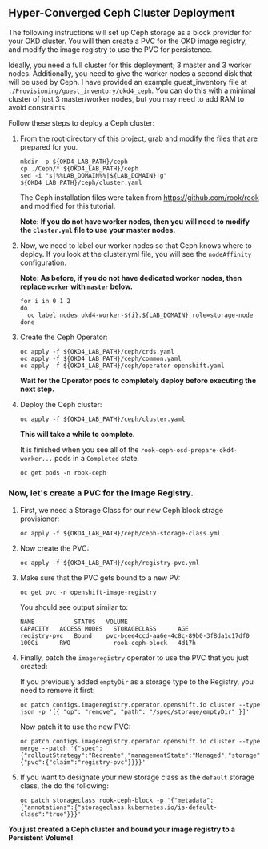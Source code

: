 ## Hyper-Converged Ceph Cluster Deployment

The following instructions will set up Ceph storage as a block provider for your OKD cluster.  You will then create a PVC for the OKD image registry, and modify the image registry to use the PVC for persistence.

Ideally, you need a full cluster for this deployment; 3 master and 3 worker nodes.  Additionally, you need to give the worker nodes a second disk that will be used by Ceph.  I have provided an example guest_inventory file at `./Provisioning/guest_inventory/okd4_ceph`.  You can do this with a minimal cluster of just 3 master/worker nodes, but you may need to add RAM to avoid constraints.

Follow these steps to deploy a Ceph cluster:

1. From the root directory of this project, grab and modify the files that are prepared for you.

       mkdir -p ${OKD4_LAB_PATH}/ceph
       cp ./Ceph/* ${OKD4_LAB_PATH}/ceph
       sed -i "s|%%LAB_DOMAIN%%|${LAB_DOMAIN}|g" ${OKD4_LAB_PATH}/ceph/cluster.yaml

    The Ceph installation files were taken from https://github.com/rook/rook and modified for this tutorial.

    __Note: If you do not have worker nodes, then you will need to modify the `cluster.yml` file to use your master nodes.__

1. Now, we need to label our worker nodes so that Ceph knows where to deploy.  If you look at the cluster.yml file, you will see the `nodeAffinity` configuration.

    __Note: As before, if you do not have dedicated worker nodes, then replace `worker` with `master` below.__

       for i in 0 1 2
       do
         oc label nodes okd4-worker-${i}.${LAB_DOMAIN} role=storage-node
       done

1. Create the Ceph Operator:

       oc apply -f ${OKD4_LAB_PATH}/ceph/crds.yaml
       oc apply -f ${OKD4_LAB_PATH}/ceph/common.yaml
       oc apply -f ${OKD4_LAB_PATH}/ceph/operator-openshift.yaml

    __Wait for the Operator pods to completely deploy before executing the next step.__

1. Deploy the Ceph cluster:

       oc apply -f ${OKD4_LAB_PATH}/ceph/cluster.yaml

    __This will take a while to complete.__  
    
    It is finished when you see all of the `rook-ceph-osd-prepare-okd4-worker...` pods in a `Completed` state.

       oc get pods -n rook-ceph

### Now, let's create a PVC for the Image Registry.

1. First, we need a Storage Class for our new Ceph block strage provisioner:

       oc apply -f ${OKD4_LAB_PATH}/ceph/ceph-storage-class.yml

1. Now create the PVC:

       oc apply -f ${OKD4_LAB_PATH}/ceph/registry-pvc.yml

1. Make sure that the PVC gets bound to a new PV:

       oc get pvc -n openshift-image-registry

    You should see output similar to:

       NAME           STATUS   VOLUME                                     CAPACITY   ACCESS MODES   STORAGECLASS      AGE
       registry-pvc   Bound    pvc-bcee4ccd-aa6e-4c8c-89b0-3f8da1c17df0   100Gi      RWO            rook-ceph-block   4d17h

1. Finally, patch the `imageregistry` operator to use the PVC that you just created:

    If you previously added `emptyDir` as a storage type to the Registry, you need to remove it first:
       
       oc patch configs.imageregistry.operator.openshift.io cluster --type json -p '[{ "op": "remove", "path": "/spec/storage/emptyDir" }]'
       
    Now patch it to use the new PVC:
    
       oc patch configs.imageregistry.operator.openshift.io cluster --type merge --patch '{"spec":{"rolloutStrategy":"Recreate","managementState":"Managed","storage":{"pvc":{"claim":"registry-pvc"}}}}'

1. If you want to designate your new storage class as the `default` storage class, the do the following:

       oc patch storageclass rook-ceph-block -p '{"metadata": {"annotations":{"storageclass.kubernetes.io/is-default-class":"true"}}}'

__You just created a Ceph cluster and bound your image registry to a Persistent Volume!__
